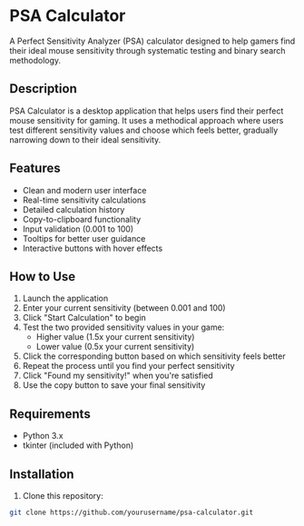 # PSA Calculator

A Perfect Sensitivity Analyzer (PSA) calculator designed to help gamers find their ideal mouse sensitivity through systematic testing and binary search methodology.

## Description

PSA Calculator is a desktop application that helps users find their perfect mouse sensitivity for gaming. It uses a methodical approach where users test different sensitivity values and choose which feels better, gradually narrowing down to their ideal sensitivity.

## Features

- Clean and modern user interface
- Real-time sensitivity calculations
- Detailed calculation history
- Copy-to-clipboard functionality
- Input validation (0.001 to 100)
- Tooltips for better user guidance
- Interactive buttons with hover effects

## How to Use

1. Launch the application
2. Enter your current sensitivity (between 0.001 and 100)
3. Click "Start Calculation" to begin
4. Test the two provided sensitivity values in your game:
   - Higher value (1.5x your current sensitivity)
   - Lower value (0.5x your current sensitivity)
5. Click the corresponding button based on which sensitivity feels better
6. Repeat the process until you find your perfect sensitivity
7. Click "Found my sensitivity!" when you're satisfied
8. Use the copy button to save your final sensitivity

## Requirements

- Python 3.x
- tkinter (included with Python)

## Installation

1. Clone this repository:
```bash
git clone https://github.com/yourusername/psa-calculator.git
